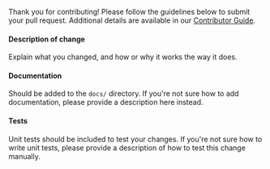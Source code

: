 Thank you for contributing! Please follow the guidelines below to submit your
pull request. Additional details are available in our
[Contributor Guide](https://docs.Secta.dev/wagtail-Secta/stable/contributing/index.html).

#### Description of change
Explain what you changed, and how or why it works the way it does.

#### Documentation
Should be added to the `docs/` directory. If you're not sure how to add
documentation, please provide a description here instead.

#### Tests
Unit tests should be included to test your changes. If you're not sure how to
write unit tests, please provide a description of how to test this change
manually.

